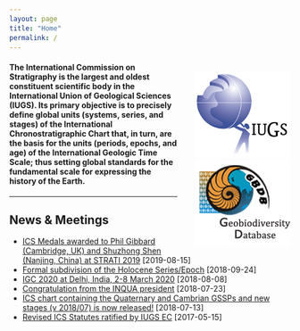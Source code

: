 ```yaml
---
layout: page
title: "Home"
permalink: /
---
```

<div style="float:right; margin-left:30px; margin-top:20px;">
  <a href="http://www.iugs.org/"><img src="images/IUGSLOGOright.gif" alt="IUGS logo" /></a><br />
  <a href="http://www.geobiodiversity.com/"><img src="images/GBDBlinkright.png" alt="Geobiodiversity DB logo"/></a>
</div>

#### The International Commission on Stratigraphy is the largest and oldest constituent scientific body in the International Union of Geological Sciences (IUGS). Its primary objective is to precisely define global units (systems, series, and stages) of the International Chronostratigraphic Chart that, in turn, are the basis for the units (periods, epochs, and age) of the International Geologic Time Scale; thus setting global standards for the fundamental scale for expressing the history of the Earth.

<hr />

## News & Meetings
* [ICS Medals awarded to Phil Gibbard (Cambridge, UK) and Shuzhong Shen (Nanjing, China) at STRATI 2019](http://stratigraphy.org/index.php/ics-news-and-meetings/129-ics-medals-2019) [2019-08-15]
* [Formal subdivision of the Holocene Series/Epoch](http://stratigraphy.org/index.php/ics-news-and-meetings/125-formal-subdivision-of-the-holocene-series-epoch) [2018-09-24]
* [IGC 2020 at Delhi, India, 2-8 March 2020](http://stratigraphy.org/index.php/ics-news-and-meetings/123-36th-igc-the-first-circular-is-now-available) [2018-08-08]
* [Congratulation from the INQUA president](http://stratigraphy.org/index.php/ics-news-and-meetings/121-congratulation-from-the-inqua-president) [2018-07-23]
* [ICS chart containing the Quaternary and Cambrian GSSPs and new stages (v 2018/07) is now released!](http://stratigraphy.org/index.php/ics-news-and-meetings/120-ics-chart-containing-the-quaternary-gssps-and-new-stages-v-2018-07-is-now-released) [2018-07-13]
* [Revised ICS Statutes ratified by IUGS EC](http://stratigraphy.org/index.php/ics-news-and-meetings/114-revised-ics-statutes-ratified-by-iugs-ec) [2017-05-15]